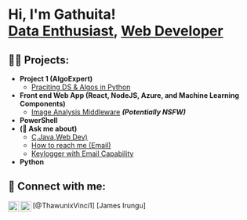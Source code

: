 <h1>Hi, I'm Gathuita! <br/><a href="https://github.com/Gathuita-James/Gathuita">Data Enthusiast</a>, <a href="https://www.linkedin.com/in/james-gathuita-irungu022/">Web Developer</a></h1>

<h2>👨‍💻 Projects:</h2>

- <b>Project 1 (AlgoExpert)</b>
  - [Praciting DS & Algos in Python](https://github.com/)
- <b>Front end Web App (React, NodeJS, Azure, and Machine Learning Components)</b>
  - [Image Analysis Middleware](https://[github.com/joshmadakor1](https://github.com/Gathuita-James/Gathuita)/4chan-Image-Analysis-Middleware-C964) <b><i>(Potentially NSFW)</b></i>
- <b>PowerShell</b>
- <b> (💬 Ask me about)</b>
  - [ C,Java,Web Dev)](https://drive.google.com/file/d/1HgFtZ7Cao7nLJmCCspiLqBDAoJQqRdmk/view?usp=drive_link)
  - [How to reach me (Email)](jamesthaw22@gmail.com)
  - [Keylogger with Email Capability](https://github.com/joshmadakor1/Key-Logger-With-Email)
- <b>Python</b>
<h2> 🤳 Connect with me:</h2>
<img align="left" alt="JoshMadakor | Twitter" width="22px" src="https://cdn.jsdelivr.net/npm/simple-icons@v3/icons/twitter.svg" />[@ThawunixVinci1]
<img align="left" alt="JoshMadakor | LinkedIn" width="22px" src="https://cdn.jsdelivr.net/npm/simple-icons@v3/icons/linkedin.svg" />[James Irungu]
